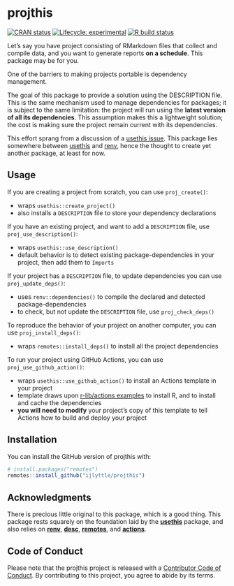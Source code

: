 
<!-- README.md is generated from README.Rmd. Please edit that file -->

# projthis

<!-- badges: start -->

[![CRAN
status](https://www.r-pkg.org/badges/version/projthis)](https://CRAN.R-project.org/package=projthis)
[![Lifecycle:
experimental](https://img.shields.io/badge/lifecycle-experimental-orange.svg)](https://www.tidyverse.org/lifecycle/#experimental)
[![R build
status](https://github.com/ijlyttle/projthis/workflows/R-CMD-check/badge.svg)](https://github.com/ijlyttle/projthis/actions)
<!-- badges: end -->

Let’s say you have project consisting of RMarkdown files that collect
and compile data, and you want to generate reports **on a schedule**.
This package may be for you.

One of the barriers to making projects portable is dependency
management.

The goal of this package to provide a solution using the DESCRIPTION
file. This is the same mechanism used to manage dependencies for
packages; it is subject to the same limitation: the project will run
using the **latest version of all its dependencies**. This assumption
makes this a lightweight solution; the cost is making sure the project
remain current with its dependencies.

This effort sprang from a discussion of a [usethis
issue](https://github.com/r-lib/usethis/issues/1194). This package lies
somewhere between [usethis](https://usethis.r-lib.org/) and
[renv](https://rstudio.github.io/renv), hence the thought to create yet
another package, at least for now.

## Usage

If you are creating a project from scratch, you can use `proj_create()`:

  - wraps `usethis::create_project()`
  - also installs a `DESCRIPTION` file to store your dependency
    declarations

If you have an existing project, and want to add a `DESCRIPTION` file,
use `proj_use_description()`:

  - wraps `usethis::use_description()`
  - default behavior is to detect existing package-dependencies in your
    project, then add them to `Imports`

If your project has a `DESCRIPTION` file, to update dependencies you can
use `proj_update_deps()`:

  - uses `renv::dependencies()` to compile the declared and detected
    package-dependencies
  - to check, but not update the `DESCRIPTION` file, use
    `proj_check_deps()`

To reproduce the behavior of your project on another computer, you can
use `proj_install_deps()`:

  - wraps `remotes::install_deps()` to install all the project
    dependencies

To run your project using GitHub Actions, you can use
`proj_use_github_action()`:

  - wraps `usethis::use_github_action()` to install an Actions template
    in your project
  - template draws upon [r-lib/actions
    examples](https://github.com/r-lib/actions/tree/master/examples) to
    install R, and to install and cache the dependencies
  - **you will need to modify** your project’s copy of this template to
    tell Actions how to build and deploy your project

## Installation

You can install the GitHub version of projthis with:

``` r
# install.packages("remotes")
remotes::install_github("ijlyttle/projthis")
```

## Acknowledgments

There is precious little original to this package, which is a good
thing. This package rests squarely on the foundation laid by the
[**usethis**](https://usethis.r-lib.org/) package, and also relies on
[**renv**](https://rstudio.github.io/renv/),
[**desc**](https://github.com/r-lib/desc),
[**remotes**](https://remotes.r-lib.org/), and
[**actions**](https://github.com/r-lib/actions).

## Code of Conduct

Please note that the projthis project is released with a [Contributor
Code of
Conduct](https://contributor-covenant.org/version/2/0/CODE_OF_CONDUCT.html).
By contributing to this project, you agree to abide by its terms.
